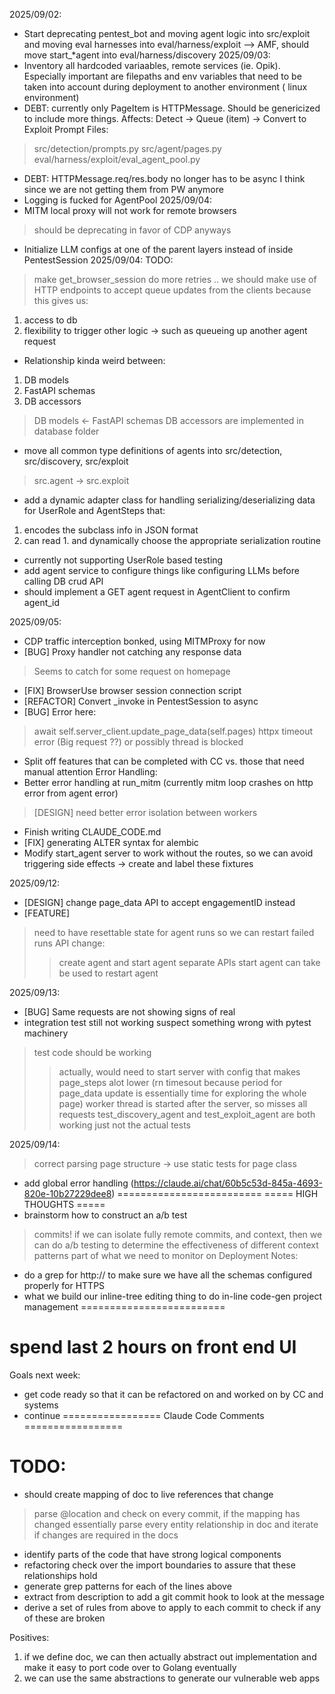 2025/09/02:
- Start deprecating pentest_bot and moving agent logic into src/exploit and moving eval harnesses into eval/harness/exploit
--> AMF, should move start_*agent into eval/harness/discovery
2025/09/03:
- Inventory all hardcoded variaables, remote services (ie. Opik). Especially important are filepaths and env variables that need to be taken into account during deployment to another environment ( linux environment)
- DEBT: currently only PageItem is HTTPMessage. Should be genericized to include more things. Affects: 
Detect -> Queue (item) -> Convert to Exploit Prompt
Files:
> src/detection/prompts.py
> src/agent/pages.py
> eval/harness/exploit/eval_agent_pool.py
- DEBT: HTTPMessage.req/res.body no longer has to be async I think since we are not getting them from PW anymore
- Logging is fucked for AgentPool
2025/09/04:
- MITM local proxy will not work for remote browsers
> should be deprecating in favor of CDP anyways
- Initialize LLM configs at one of the parent layers instead of inside PentestSession
2025/09/04:
TODO:
> make get_browser_session do more retries ..
> we should make use of HTTP endpoints to accept queue updates from the clients because this gives us:
1. access to db
2. flexibility to trigger other logic -> such as queueing up another agent request 
- Relationship kinda weird between:
1. DB models
2. FastAPI schemas
3. DB accessors
> DB models <- FastAPI schemas
> DB accessors are implemented in database folder
- move all common type definitions of agents into src/detection, src/discovery, src/exploit
> src.agent -> src.exploit
- add a dynamic adapter class for handling serializing/deserializing data for UserRole and AgentSteps that:
1. encodes the subclass info in JSON format
2. can read 1. and dynamically choose the appropriate serialization routine
- currently not supporting UserRole based testing
- add agent service to configure things like configuring LLMs before calling 
DB crud API
- should implement a GET agent request in AgentClient to confirm agent_id

2025/09/05:
- CDP traffic interception bonked, using MITMProxy for now
- [BUG] Proxy handler not catching any response data
> Seems to catch for some request on homepage
- [FIX] BrowserUse browser session connection script
- [REFACTOR] Convert _invoke in PentestSession to async
- [BUG] Error here:
> await self.server_client.update_page_data(self.pages)
> httpx timeout error (Big request ??)
> or possibly thread is blocked
- Split off features that can be completed with CC vs. those that need manual attention
Error Handling:
- Better error handling at run_mitm (currently mitm loop crashes on http error from agent error)
> [DESIGN] need better error isolation between workers
- Finish writing CLAUDE_CODE.md
- [FIX] generating ALTER syntax for alembic
- Modify start_agent server to work without the routes, so we can avoid triggering side effects -> create and label these fixtures

2025/09/12:
- [DESIGN] change page_data API to accept engagementID instead
- [FEATURE]
> need to have resettable state for agent runs so we can restart failed runs 
> API change:
>> create agent and start agent separate APIs
>> start agent can take be used to restart agent

2025/09/13:
- [BUG] Same requests are not showing signs of real
- integration test still not working suspect something wrong with pytest machinery
> test code should be working
>> actually, would need to start server with config that makes page_steps alot lower (rn timesout because period for page_data update is essentially time for exploring the whole page)
> worker thread is started after the server, so misses all requests
> test_discovery_agent and test_exploit_agent are both working just not the actual tests


2025/09/14:
> correct parsing page structure -> use static tests for page class
- add global error handling (https://claude.ai/chat/60b5c53d-845a-4693-820e-10b27229dee8)
=========================
===== HIGH THOUGHTS =====
- brainstorm how to construct an a/b test
> commits!
> if we can isolate fully remote commits, and context, then we can do a/b testing to determine the effectiveness of different context patterns
> part of what we need to monitor on
Deployment Notes:
- do a grep for http:// to make sure we have all the schemas configured properly for HTTPS
- what we build our inline-tree editing thing to do in-line code-gen project management 
=========================

# spend last 2 hours on front end UI

Goals next week:
- get code ready so that it can be refactored on and worked on by CC and systems
- continue 
=================
Claude Code Comments
=================
# TODO:
- should create mapping of doc to live references that change
> parse @location and check on every commit, if the mapping has changed
> essentially parse every entity relationship in doc and iterate if changes are required in the docs
- identify parts of the code that have strong logical components
- refactoring check over the import boundaries to assure that these relationships hold
- generate grep patterns for each of the lines above
- extract from description to add a git commit hook to look at the message
- derive a set of rules from above to apply to each commit to check if any of these are broken

Positives:
1. if we define doc, we can then actually abstract out implementation and make it easy to port code over to Golang eventually
2. we can use the same abstractions to generate our vulnerable web apps